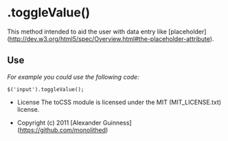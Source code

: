# .toggleValue()

This method intended to aid the user with data entry like [placeholder] (http://dev.w3.org/html5/spec/Overview.html#the-placeholder-attribute).
## Use
*For example you could use the following code:*

    $('input').toggleValue();

* License
    The toCSS module is licensed under the MIT (MIT_LICENSE.txt) license.

* Copyright (c) 2011 [Alexander Guinness] (https://github.com/monolithed)
